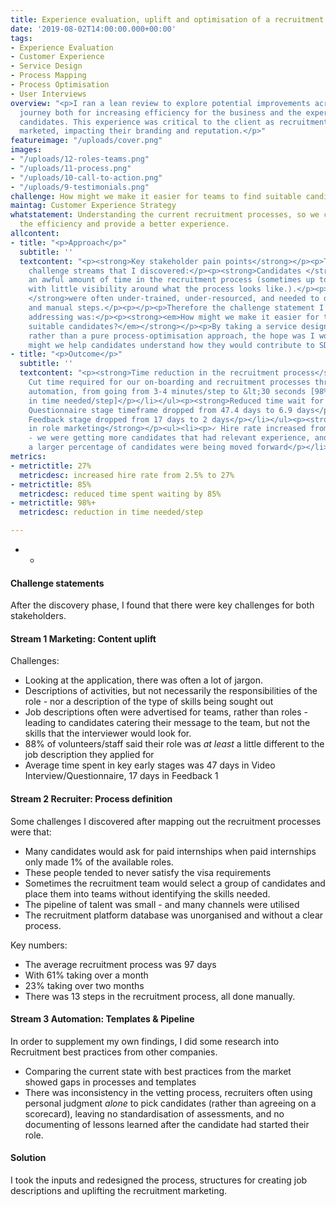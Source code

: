 ```yaml
---
title: Experience evaluation, uplift and optimisation of a recruitment process
date: '2019-08-02T14:00:00.000+00:00'
tags:
- Experience Evaluation
- Customer Experience
- Service Design
- Process Mapping
- Process Optimisation
- User Interviews
overview: "<p>I ran a lean review to explore potential improvements across a recruitment
  journey both for increasing efficiency for the business and the experience of the
  candidates. This experience was critical to the client as recruitment was heavily
  marketed, impacting their branding and reputation.</p>"
featureimage: "/uploads/cover.png"
images:
- "/uploads/12-roles-teams.png"
- "/uploads/11-process.png"
- "/uploads/10-call-to-action.png"
- "/uploads/9-testimonials.png"
challenge: How might we make it easier for teams to find suitable candidates?
maintag: Customer Experience Strategy
whatstatement: Understanding the current recruitment processes, so we can better optimise
  the efficiency and provide a better experience.
allcontent:
- title: "<p>Approach</p>"
  subtitle: ''
  textcontent: "<p><strong>Key stakeholder pain points</strong></p><p>There were two
    challenge streams that I discovered:</p><p><strong>Candidates </strong>would spend
    an awful amount of time in the recruitment process (sometimes up to 2-3 months,
    with little visibility around what the process looks like.).</p><p><strong>Recruiters
    </strong>were often under-trained, under-resourced, and needed to do many tedious
    and manual steps.</p><p></p><p>Therefore the challenge statement I decided on
    addressing was:</p><p><strong><em>How might we make it easier for teams to find
    suitable candidates?</em></strong></p><p>By taking a service design approach,
    rather than a pure process-optimisation approach, the hope was I would also address:</p><p><em>How
    might we help candidates understand how they would contribute to SDSN Youth?</em></p><p></p>"
- title: "<p>Outcome</p>"
  subtitle: ''
  textcontent: "<p><strong>Time reduction in the recruitment process</strong></p><ul><li><p>✓
    Cut time required for our on-boarding and recruitment processes through process
    automation, from going from 3-4 minutes/step to &lt;30 seconds [98%+ reduction
    in time needed/step]</p></li></ul><p><strong>Reduced time wait for candidates</strong></p><ul><li><p>✓
    Questionnaire stage timeframe dropped from 47.4 days to 6.9 days</p></li><li><p>✓
    Feedback stage dropped from 17 days to 2 days</p></li></ul><p><strong>More clarity
    in role marketing</strong></p><ul><li><p>✓ Hire rate increased from 2.5% to 27%
    - we were getting more candidates that had relevant experience, and therefore
    a larger percentage of candidates were being moved forward</p></li></ul>"
metrics:
- metrictitle: 27%
  metricdesc: increased hire rate from 2.5% to 27%
- metrictitle: 85%
  metricdesc: reduced time spent waiting by 85%
- metrictitle: 98%+
  metricdesc: reduction in time needed/step

---
```

* 
  * 

#### **Challenge statements**

After the discovery phase, I found that there were key challenges for both stakeholders.

#### **Stream 1** Marketing: Content uplift

Challenges:

* Looking at the application, there was often a lot of jargon.
* Descriptions of activities, but not necessarily the responsibilities of the role - nor a description of the type of skills being sought out
* Job descriptions often were advertised for teams, rather than roles - leading to candidates catering their message to the team, but not the skills that the interviewer would look for.
* 88% of volunteers/staff said their role was _at least_ a little different to the job description they applied for
* Average time spent in key early stages was 47 days in Video Interview/Questionnaire, 17 days in Feedback 1

#### **Stream 2** Recruiter: Process definition

Some challenges I discovered after mapping out the recruitment processes were that:

* Many candidates would ask for paid internships when paid internships only made 1% of the available roles.
* These people tended to never satisfy the visa requirements
* Sometimes the recruitment team would select a group of candidates and place them into teams without identifying the skills needed.
* The pipeline of talent was small - and many channels were utilised
* The recruitment platform database was unorganised and without a clear process.

Key numbers:

* The average recruitment process was 97 days
* With 61% taking over a month
* 23% taking over two months
* There was 13 steps in the recruitment process, all done manually.

#### **Stream 3** Automation: Templates & Pipeline

In order to supplement my own findings, I did some research into Recruitment best practices from other companies.

* Comparing the current state with best practices from the market showed gaps in processes and templates
* There was inconsistency in the vetting process, recruiters often using personal judgment _alone_ to pick candidates (rather than agreeing on a scorecard), leaving no standardisation of assessments, and no documenting of lessons learned after the candidate had started their role.

#### Solution

I took the inputs and redesigned the process, structures for creating job descriptions and uplifting the recruitment marketing.